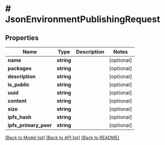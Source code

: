 # # JsonEnvironmentPublishingRequest

## Properties

Name | Type | Description | Notes
------------ | ------------- | ------------- | -------------
**name** | **string** |  | [optional]
**packages** | **string** |  | [optional]
**description** | **string** |  | [optional]
**is_public** | **string** |  | [optional]
**uuid** | **string** |  | [optional]
**content** | **string** |  | [optional]
**size** | **string** |  | [optional]
**ipfs_hash** | **string** |  | [optional]
**ipfs_primary_peer** | **string** |  | [optional]

[[Back to Model list]](../../README.md#models) [[Back to API list]](../../README.md#endpoints) [[Back to README]](../../README.md)
